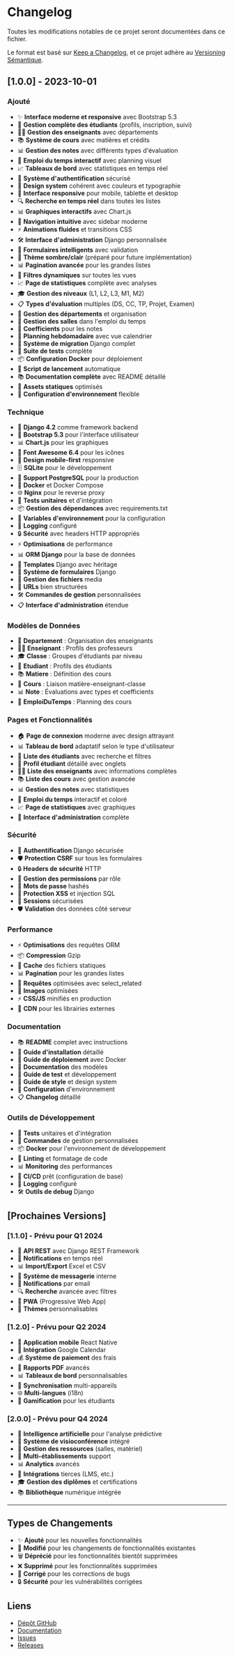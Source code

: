 # Changelog

Toutes les modifications notables de ce projet seront documentées dans ce fichier.

Le format est basé sur [Keep a Changelog](https://keepachangelog.com/fr/1.0.0/),
et ce projet adhère au [Versioning Sémantique](https://semver.org/spec/v2.0.0.html).

## [1.0.0] - 2023-10-01

### Ajouté
- ✨ **Interface moderne et responsive** avec Bootstrap 5.3
- 👥 **Gestion complète des étudiants** (profils, inscription, suivi)
- 👨‍🏫 **Gestion des enseignants** avec départements
- 📚 **Système de cours** avec matières et crédits
- 📊 **Gestion des notes** avec différents types d'évaluation
- 📅 **Emploi du temps interactif** avec planning visuel
- 📈 **Tableaux de bord** avec statistiques en temps réel
- 🔐 **Système d'authentification** sécurisé
- 🎨 **Design system** cohérent avec couleurs et typographie
- 📱 **Interface responsive** pour mobile, tablette et desktop
- 🔍 **Recherche en temps réel** dans toutes les listes
- 📊 **Graphiques interactifs** avec Chart.js
- 🎯 **Navigation intuitive** avec sidebar moderne
- ⚡ **Animations fluides** et transitions CSS
- 🛠️ **Interface d'administration** Django personnalisée
- 📝 **Formulaires intelligents** avec validation
- 🎨 **Thème sombre/clair** (préparé pour future implémentation)
- 📊 **Pagination avancée** pour les grandes listes
- 🔄 **Filtres dynamiques** sur toutes les vues
- 📈 **Page de statistiques** complète avec analyses
- 🎓 **Gestion des niveaux** (L1, L2, L3, M1, M2)
- 📋 **Types d'évaluation** multiples (DS, CC, TP, Projet, Examen)
- 🏢 **Gestion des départements** et organisation
- 📍 **Gestion des salles** dans l'emploi du temps
- 🎯 **Coefficients** pour les notes
- 📅 **Planning hebdomadaire** avec vue calendrier
- 🔄 **Système de migration** Django complet
- 🧪 **Suite de tests** complète
- 📦 **Configuration Docker** pour déploiement
- 🚀 **Script de lancement** automatique
- 📚 **Documentation complète** avec README détaillé
- 🎨 **Assets statiques** optimisés
- 🔧 **Configuration d'environnement** flexible

### Technique
- 🐍 **Django 4.2** comme framework backend
- 🎨 **Bootstrap 5.3** pour l'interface utilisateur
- 📊 **Chart.js** pour les graphiques
- 🎯 **Font Awesome 6.4** pour les icônes
- 📱 **Design mobile-first** responsive
- 🗄️ **SQLite** pour le développement
- 🐘 **Support PostgreSQL** pour la production
- 🐳 **Docker** et Docker Compose
- 🌐 **Nginx** pour le reverse proxy
- 🧪 **Tests unitaires** et d'intégration
- 📦 **Gestion des dépendances** avec requirements.txt
- 🔧 **Variables d'environnement** pour la configuration
- 📝 **Logging** configuré
- 🔒 **Sécurité** avec headers HTTP appropriés
- ⚡ **Optimisations** de performance
- 📊 **ORM Django** pour la base de données
- 🎨 **Templates** Django avec héritage
- 🔄 **Système de formulaires** Django
- 📁 **Gestion des fichiers** media
- 🎯 **URLs** bien structurées
- 🛠️ **Commandes de gestion** personnalisées
- 📋 **Interface d'administration** étendue

### Modèles de Données
- 🏢 **Departement** : Organisation des enseignants
- 👨‍🏫 **Enseignant** : Profils des professeurs
- 🎓 **Classe** : Groupes d'étudiants par niveau
- 👥 **Etudiant** : Profils des étudiants
- 📚 **Matiere** : Définition des cours
- 📖 **Cours** : Liaison matière-enseignant-classe
- 📊 **Note** : Évaluations avec types et coefficients
- 📅 **EmploiDuTemps** : Planning des cours

### Pages et Fonctionnalités
- 🏠 **Page de connexion** moderne avec design attrayant
- 📊 **Tableau de bord** adaptatif selon le type d'utilisateur
- 👥 **Liste des étudiants** avec recherche et filtres
- 👤 **Profil étudiant** détaillé avec onglets
- 👨‍🏫 **Liste des enseignants** avec informations complètes
- 📚 **Liste des cours** avec gestion avancée
- 📊 **Gestion des notes** avec statistiques
- 📅 **Emploi du temps** interactif et coloré
- 📈 **Page de statistiques** avec graphiques
- 🔧 **Interface d'administration** complète

### Sécurité
- 🔐 **Authentification** Django sécurisée
- 🛡️ **Protection CSRF** sur tous les formulaires
- 🔒 **Headers de sécurité** HTTP
- 👤 **Gestion des permissions** par rôle
- 🔑 **Mots de passe** hashés
- 🚫 **Protection XSS** et injection SQL
- 🔐 **Sessions** sécurisées
- 🛡️ **Validation** des données côté serveur

### Performance
- ⚡ **Optimisations** des requêtes ORM
- 📦 **Compression** Gzip
- 🎯 **Cache** des fichiers statiques
- 📊 **Pagination** pour les grandes listes
- 🔄 **Requêtes** optimisées avec select_related
- 📱 **Images** optimisées
- ⚡ **CSS/JS** minifiés en production
- 🚀 **CDN** pour les librairies externes

### Documentation
- 📚 **README** complet avec instructions
- 🔧 **Guide d'installation** détaillé
- 🚀 **Guide de déploiement** avec Docker
- 📝 **Documentation** des modèles
- 🧪 **Guide de test** et développement
- 🎨 **Guide de style** et design system
- 🔧 **Configuration** d'environnement
- 📋 **Changelog** détaillé

### Outils de Développement
- 🧪 **Tests** unitaires et d'intégration
- 🔧 **Commandes** de gestion personnalisées
- 📦 **Docker** pour l'environnement de développement
- 🎯 **Linting** et formatage de code
- 📊 **Monitoring** des performances
- 🔄 **CI/CD** prêt (configuration de base)
- 📝 **Logging** configuré
- 🛠️ **Outils de debug** Django

## [Prochaines Versions]

### [1.1.0] - Prévu pour Q1 2024
- 🚀 **API REST** avec Django REST Framework
- 🔔 **Notifications** en temps réel
- 📊 **Import/Export** Excel et CSV
- 💬 **Système de messagerie** interne
- 📧 **Notifications** par email
- 🔍 **Recherche** avancée avec filtres
- 📱 **PWA** (Progressive Web App)
- 🎨 **Thèmes** personnalisables

### [1.2.0] - Prévu pour Q2 2024
- 📱 **Application mobile** React Native
- 📅 **Intégration** Google Calendar
- 💰 **Système de paiement** des frais
- 📄 **Rapports PDF** avancés
- 📊 **Tableaux de bord** personnalisables
- 🔄 **Synchronisation** multi-appareils
- 🌐 **Multi-langues** (i18n)
- 🎯 **Gamification** pour les étudiants

### [2.0.0] - Prévu pour Q4 2024
- 🤖 **Intelligence artificielle** pour l'analyse prédictive
- 🎥 **Système de visioconférence** intégré
- 🏢 **Gestion des ressources** (salles, matériel)
- 🏫 **Multi-établissements** support
- 📊 **Analytics** avancés
- 🔄 **Intégrations** tierces (LMS, etc.)
- 🎓 **Gestion des diplômes** et certifications
- 📚 **Bibliothèque** numérique intégrée

---

## Types de Changements

- ✨ **Ajouté** pour les nouvelles fonctionnalités
- 🔄 **Modifié** pour les changements de fonctionnalités existantes
- 🗑️ **Déprécié** pour les fonctionnalités bientôt supprimées
- ❌ **Supprimé** pour les fonctionnalités supprimées
- 🐛 **Corrigé** pour les corrections de bugs
- 🔒 **Sécurité** pour les vulnérabilités corrigées

## Liens

- [Dépôt GitHub](https://github.com/votre-repo/edumanager)
- [Documentation](https://edumanager.readthedocs.io/)
- [Issues](https://github.com/votre-repo/edumanager/issues)
- [Releases](https://github.com/votre-repo/edumanager/releases)
